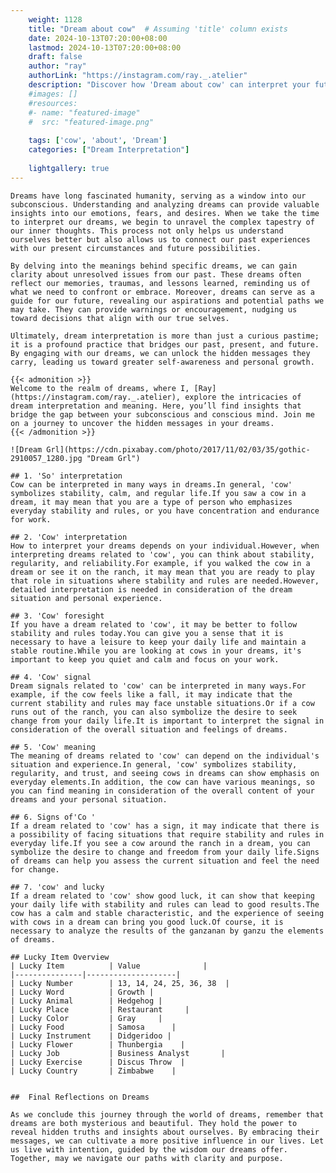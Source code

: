 ```yaml
---
    weight: 1128
    title: "Dream about cow"  # Assuming 'title' column exists
    date: 2024-10-13T07:20:00+08:00
    lastmod: 2024-10-13T07:20:00+08:00
    draft: false
    author: "ray"
    authorLink: "https://instagram.com/ray._.atelier"
    description: "Discover how 'Dream about cow' can interpret your future and uncover its significant meanings in your life."
    #images: []
    #resources:
    #- name: "featured-image"
    #  src: "featured-image.png"
    
    tags: ['cow', 'about', 'Dream']
    categories: ["Dream Interpretation"]
    
    lightgallery: true
---
```

    
    Dreams have long fascinated humanity, serving as a window into our subconscious. Understanding and analyzing dreams can provide valuable insights into our emotions, fears, and desires. When we take the time to interpret our dreams, we begin to unravel the complex tapestry of our inner thoughts. This process not only helps us understand ourselves better but also allows us to connect our past experiences with our present circumstances and future possibilities.
    
    By delving into the meanings behind specific dreams, we can gain clarity about unresolved issues from our past. These dreams often reflect our memories, traumas, and lessons learned, reminding us of what we need to confront or embrace. Moreover, dreams can serve as a guide for our future, revealing our aspirations and potential paths we may take. They can provide warnings or encouragement, nudging us toward decisions that align with our true selves.
    
    Ultimately, dream interpretation is more than just a curious pastime; it is a profound practice that bridges our past, present, and future. By engaging with our dreams, we can unlock the hidden messages they carry, leading us toward greater self-awareness and personal growth.
    
    {{< admonition >}}
    Welcome to the realm of dreams, where I, [Ray](https://instagram.com/ray._.atelier), explore the intricacies of dream interpretation and meaning. Here, you’ll find insights that bridge the gap between your subconscious and conscious mind. Join me on a journey to uncover the hidden messages in your dreams.
    {{< /admonition >}}
    
    ![Dream Grl](https://cdn.pixabay.com/photo/2017/11/02/03/35/gothic-2910057_1280.jpg "Dream Grl")
    
    ## 1. 'So' interpretation
    Cow can be interpreted in many ways in dreams.In general, 'cow' symbolizes stability, calm, and regular life.If you saw a cow in a dream, it may mean that you are a type of person who emphasizes everyday stability and rules, or you have concentration and endurance for work.
    
    ## 2. 'Cow' interpretation
    How to interpret your dreams depends on your individual.However, when interpreting dreams related to 'cow', you can think about stability, regularity, and reliability.For example, if you walked the cow in a dream or see it on the ranch, it may mean that you are ready to play that role in situations where stability and rules are needed.However, detailed interpretation is needed in consideration of the dream situation and personal experience.
    
    ## 3. 'Cow' foresight
    If you have a dream related to 'cow', it may be better to follow stability and rules today.You can give you a sense that it is necessary to have a leisure to keep your daily life and maintain a stable routine.While you are looking at cows in your dreams, it's important to keep you quiet and calm and focus on your work.
    
    ## 4. 'Cow' signal
    Dream signals related to 'cow' can be interpreted in many ways.For example, if the cow feels like a fall, it may indicate that the current stability and rules may face unstable situations.Or if a cow runs out of the ranch, you can also symbolize the desire to seek change from your daily life.It is important to interpret the signal in consideration of the overall situation and feelings of dreams.
    
    ## 5. 'Cow' meaning
    The meaning of dreams related to 'cow' can depend on the individual's situation and experience.In general, 'cow' symbolizes stability, regularity, and trust, and seeing cows in dreams can show emphasis on everyday elements.In addition, the cow can have various meanings, so you can find meaning in consideration of the overall content of your dreams and your personal situation.
    
    ## 6. Signs of'Co '
    If a dream related to 'cow' has a sign, it may indicate that there is a possibility of facing situations that require stability and rules in everyday life.If you see a cow around the ranch in a dream, you can symbolize the desire to change and freedom from your daily life.Signs of dreams can help you assess the current situation and feel the need for change.
    
    ## 7. 'cow' and lucky
    If a dream related to 'cow' show good luck, it can show that keeping your daily life with stability and rules can lead to good results.The cow has a calm and stable characteristic, and the experience of seeing with cows in a dream can bring you good luck.Of course, it is necessary to analyze the results of the ganzanan by ganzu the elements of dreams.
    
    ## Lucky Item Overview
    | Lucky Item          | Value              |
    |---------------|--------------------|
    | Lucky Number        | 13, 14, 24, 25, 36, 38  |
    | Lucky Word          | Growth |
    | Lucky Animal        | Hedgehog |
    | Lucky Place         | Restaurant     |
    | Lucky Color         | Gray     |
    | Lucky Food          | Samosa      |
    | Lucky Instrument    | Didgeridoo |
    | Lucky Flower        | Thunbergia    |
    | Lucky Job           | Business Analyst       |
    | Lucky Exercise      | Discus Throw  |
    | Lucky Country       | Zimbabwe    |
    
    
    ##  Final Reflections on Dreams
    
    As we conclude this journey through the world of dreams, remember that dreams are both mysterious and beautiful. They hold the power to reveal hidden truths and insights about ourselves. By embracing their messages, we can cultivate a more positive influence in our lives. Let us live with intention, guided by the wisdom our dreams offer. Together, may we navigate our paths with clarity and purpose.
    